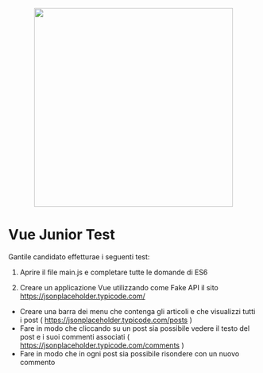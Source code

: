 <p align="center"><a href="https://www.alten.it/" target="_blank"><img src="https://www.alten.it/wp-content/uploads/sites/5/2020/07/alten-ITALIA-120x35px.svg" width="400"></a></p>

# Vue Junior Test

Gantile candidato effetturae i seguenti test:

1) Aprire il file main.js e completare tutte le domande di ES6

2) Creare un applicazione Vue utilizzando come Fake API il sito https://jsonplaceholder.typicode.com/

- Creare una barra dei menu che contenga gli articoli e che visualizzi tutti i post ( https://jsonplaceholder.typicode.com/posts )
- Fare in modo che cliccando su un post sia possibile vedere il testo del post e i suoi commenti associati ( https://jsonplaceholder.typicode.com/comments )
- Fare in modo che in ogni post sia possibile risondere con un nuovo commento 